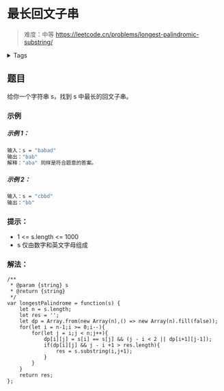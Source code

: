 # 最长回文子串

> 难度：中等
https://leetcode.cn/problems/longest-palindromic-substring/

<details>
    <summary>Tags</summary>
    <pre><code>string | dynamic-programming</code></pre>
</details>

## 题目
给你一个字符串 s，找到 s 中最长的回文子串。

### 示例
##### 示例 1：
```sh
输入：s = "babad"
输出："bab"
解释："aba" 同样是符合题意的答案。
```

##### 示例 2：
```sh
输入：s = "cbbd"
输出："bb"
```

### 提示：
- 1 <= s.length <= 1000
- s 仅由数字和英文字母组成

### 解法：
```
/**
 * @param {string} s
 * @return {string}
 */
var longestPalindrome = function(s) {
    let n = s.length;
    let res = '';
    let dp = Array.from(new Array(n),() => new Array(n).fill(false));
    for(let i = n-1;i >= 0;i--){
        for(let j = i;j < n;j++){
            dp[i][j] = s[i] == s[j] && (j - i < 2 || dp[i+1][j-1]);
            if(dp[i][j] && j - i +1 > res.length){
                res = s.substring(i,j+1);
            }
        }
    }
    return res;
};
```